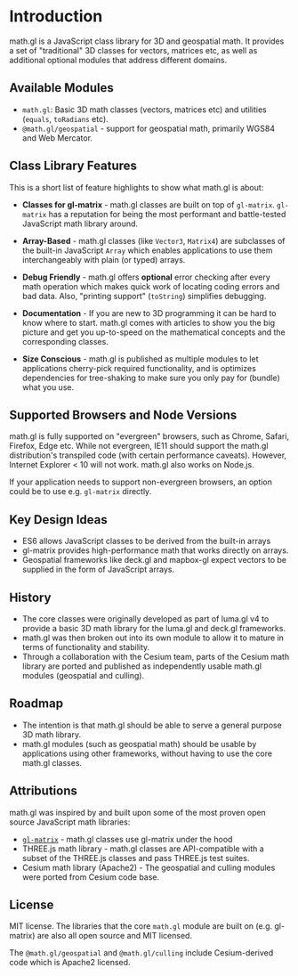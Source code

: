# Introduction

math.gl is a JavaScript class library for 3D and geospatial math. It provides a set of "traditional" 3D classes for vectors, matrices etc, as well as additional optional modules that address different domains.

## Available Modules

- `math.gl`: Basic 3D math classes (vectors, matrices etc) and utilities (`equals`, `toRadians` etc).
- `@math.gl/geospatial` - support for geospatial math, primarily WGS84 and Web Mercator.

## Class Library Features

This is a short list of feature highlights to show what math.gl is about:

- **Classes for gl-matrix** - math.gl classes are built on top of `gl-matrix`. `gl-matrix` has a reputation for being the most performant and battle-tested JavaScript math library around.

- **Array-Based** - math.gl classes (like `Vector3`, `Matrix4`) are subclasses of the built-in JavaScript `Array` which enables applications to use them interchangeably with plain (or typed) arrays.

- **Debug Friendly** - math.gl offers **optional** error checking after every math operation which makes quick work of locating coding errors and bad data. Also, "printing support" (`toString`) simplifies debugging.

- **Documentation** - If you are new to 3D programming it can be hard to know where to start. math.gl comes with articles to show you the big picture and get you up-to-speed on the mathematical concepts and the corresponding classes.

- **Size Conscious** - math.gl is published as multiple modules to let applications cherry-pick required functionality, and is optimizes dependencies for tree-shaking to make sure you only pay for (bundle) what you use.

## Supported Browsers and Node Versions

math.gl is fully supported on "evergreen" browsers, such as Chrome, Safari, Firefox, Edge etc. While not evergreen, IE11 should support the math.gl distribution's transpiled code (with certain performance caveats). However, Internet Explorer < 10 will not work. math.gl also works on Node.js.

If your application needs to support non-evergreen browsers, an option could be to use e.g. `gl-matrix` directly.

## Key Design Ideas

- ES6 allows JavaScript classes to be derived from the built-in arrays
- gl-matrix provides high-performance math that works directly on arrays.
- Geospatial frameworks like deck.gl and mapbox-gl expect vectors to be supplied in the form of JavaScript arrays.

## History

- The core classes were originally developed as part of luma.gl v4 to provide a basic 3D math library for the luma.gl and deck.gl frameworks.
- math.gl was then broken out into its own module to allow it to mature in terms of functionality and stability.
- Through a collaboration with the Cesium team, parts of the Cesium math library are ported and published as independently usable math.gl modules (geospatial and culling).

## Roadmap

- The intention is that math.gl should be able to serve a general purpose 3D math library.
- math.gl modules (such as geospatial math) should be usable by applications using other frameworks, without having to use the core math.gl classes.

## Attributions

math.gl was inspired by and built upon some of the most proven open source JavaScript math libraries:

- [`gl-matrix`](http://glmatrix.net/) - math.gl classes use gl-matrix under the hood
- THREE.js math library - math.gl classes are API-compatible with a subset of the THREE.js classes and pass THREE.js test suites.
- Cesium math library (Apache2) - The geospatial and culling modules were ported from Cesium code base.

## License

MIT license. The libraries that the core `math.gl` module are built on (e.g. gl-matrix) are also all open source and MIT licensed.

The `@math.gl/geospatial` and `@math.gl/culling` include Cesium-derived code which is Apache2 licensed.
